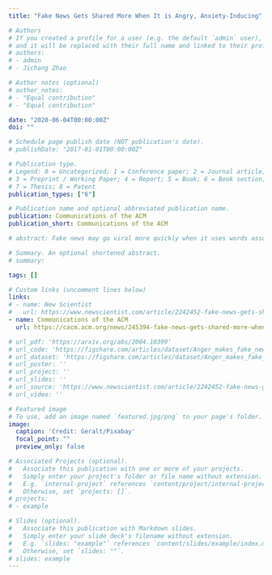 ```yaml
---
title: "Fake News Gets Shared More When It is Angry, Anxiety-Inducing"

# Authors
# If you created a profile for a user (e.g. the default `admin` user), write the username (folder name) here 
# and it will be replaced with their full name and linked to their profile.
# authors:
# - admin
# - Jichang Zhao

# Author notes (optional)
# author_notes:
# - "Equal contribution"
# - "Equal contribution"

date: "2020-06-04T00:00:00Z"
doi: ""

# Schedule page publish date (NOT publication's date).
# publishDate: "2017-01-01T00:00:00Z"

# Publication type.
# Legend: 0 = Uncategorized; 1 = Conference paper; 2 = Journal article;
# 3 = Preprint / Working Paper; 4 = Report; 5 = Book; 6 = Book section;
# 7 = Thesis; 8 = Patent
publication_types: ["6"]

# Publication name and optional abbreviated publication name.
publication: Communications of the ACM
publication_short: Communications of the ACM

# abstract: Fake news may go viral more quickly when it uses words associated with anger.

# Summary. An optional shortened abstract.
# summary: 

tags: []

# Custom links (uncomment lines below)
links:
# - name: New Scientist
#   url: https://www.newscientist.com/article/2242452-fake-news-gets-shared-more-when-it-is-angry-and-anxiety-inducing/
- name: Communications of the ACM
  url: https://cacm.acm.org/news/245394-fake-news-gets-shared-more-when-it-is-angry-anxiety-inducing/fulltext

# url_pdf: 'https://arxiv.org/abs/2004.10399'
# url_code: 'https://figshare.com/articles/dataset/Anger_makes_fake_news_viral_online/12163569/2'
# url_dataset: 'https://figshare.com/articles/dataset/Anger_makes_fake_news_viral_online/12163569/2'
# url_poster: ''
# url_project: ''
# url_slides: ''
# url_source: 'https://www.newscientist.com/article/2242452-fake-news-gets-shared-more-when-it-is-angry-and-anxiety-inducing/'
# url_video: ''

# Featured image
# To use, add an image named `featured.jpg/png` to your page's folder. 
image:
  caption: 'Credit: Geralt/Pixabay'
  focal_point: ""
  preview_only: false

# Associated Projects (optional).
#   Associate this publication with one or more of your projects.
#   Simply enter your project's folder or file name without extension.
#   E.g. `internal-project` references `content/project/internal-project/index.md`.
#   Otherwise, set `projects: []`.
# projects:
# - example

# Slides (optional).
#   Associate this publication with Markdown slides.
#   Simply enter your slide deck's filename without extension.
#   E.g. `slides: "example"` references `content/slides/example/index.md`.
#   Otherwise, set `slides: ""`.
# slides: example
---
```


<!-- {{% callout note %}}
Click the *Cite* button above to demo the feature to enable visitors to import publication metadata into their reference management software.
{{% /callout %}}

{{% callout note %}}
Create your slides in Markdown - click the *Slides* button to check out the example.
{{% /callout %}}

Supplementary notes can be added here, including [code, math, and images](https://wowchemy.com/docs/writing-markdown-latex/). -->
